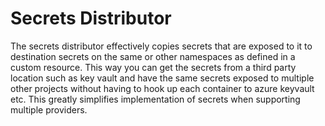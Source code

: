 # Secrets Distributor
The secrets distributor effectively copies secrets that are exposed to it to destination secrets on the same or other namespaces as defined in a custom resource. This way you can get the secrets from a third party location such as key vault and have the same secrets exposed to multiple other projects without having to hook up each container to azure keyvault etc. This greatly simplifies implementation of secrets when supporting multiple providers.


